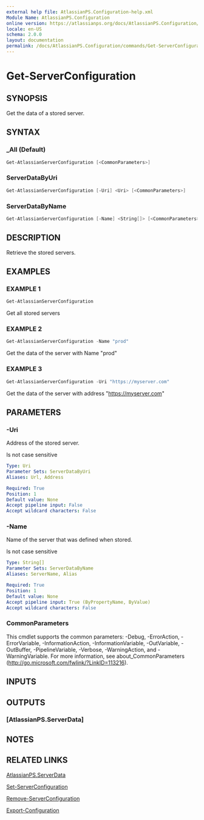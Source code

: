 ```yaml
---
external help file: AtlassianPS.Configuration-help.xml
Module Name: AtlassianPS.Configuration
online version: https://atlassianps.org/docs/AtlassianPS.Configuration/commands/Get-ServerConfiguration/
locale: en-US
schema: 2.0.0
layout: documentation
permalink: /docs/AtlassianPS.Configuration/commands/Get-ServerConfiguration/
---
```

# Get-ServerConfiguration

## SYNOPSIS

Get the data of a stored server.

## SYNTAX

### _All (Default)

```powershell
Get-AtlassianServerConfiguration [<CommonParameters>]
```

### ServerDataByUri

```powershell
Get-AtlassianServerConfiguration [-Uri] <Uri> [<CommonParameters>]
```

### ServerDataByName

```powershell
Get-AtlassianServerConfiguration [-Name] <String[]> [<CommonParameters>]
```

## DESCRIPTION

Retrieve the stored servers.

## EXAMPLES

### EXAMPLE 1

```powershell
Get-AtlassianServerConfiguration
```

Get all stored servers

### EXAMPLE 2

```powershell
Get-AtlassianServerConfiguration -Name "prod"
```

Get the data of the server with Name "prod"

### EXAMPLE 3

```powershell
Get-AtlassianServerConfiguration -Uri "https://myserver.com"
```

Get the data of the server with address "https://myserver.com"

## PARAMETERS

### -Uri

Address of the stored server.

Is not case sensitive

```yaml
Type: Uri
Parameter Sets: ServerDataByUri
Aliases: Url, Address

Required: True
Position: 1
Default value: None
Accept pipeline input: False
Accept wildcard characters: False
```

### -Name

Name of the server that was defined when stored.

Is not case sensitive

```yaml
Type: String[]
Parameter Sets: ServerDataByName
Aliases: ServerName, Alias

Required: True
Position: 1
Default value: None
Accept pipeline input: True (ByPropertyName, ByValue)
Accept wildcard characters: False
```

### CommonParameters

This cmdlet supports the common parameters: -Debug, -ErrorAction, -ErrorVariable, -InformationAction, -InformationVariable, -OutVariable, -OutBuffer, -PipelineVariable, -Verbose, -WarningAction, and -WarningVariable.
For more information, see about_CommonParameters (http://go.microsoft.com/fwlink/?LinkID=113216).

## INPUTS

## OUTPUTS

### [AtlassianPS.ServerData]

## NOTES

## RELATED LINKS

[AtlassianPS.ServerData](../../classes/AtlassianPS.ServerData/)

[Set-ServerConfiguration](../Set-ServerConfiguration/)

[Remove-ServerConfiguration](../Remove-ServerConfiguration/)

[Export-Configuration](../Export-Configuration/)
